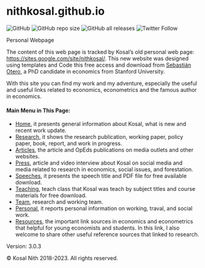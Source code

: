 # nithkosal.github.io
![GitHub](https://img.shields.io/github/license/nithkosal/nithkosal.github.io?style=flat-square)
![GitHub repo size](https://img.shields.io/github/repo-size/nithkosal/nithkosal.github.io?style=flat-square)
![GitHub all releases](https://img.shields.io/github/downloads/kosalnith/kosalnith.github.io/total?logo=GitHub&style=flat-square)
![Twitter Follow](https://img.shields.io/twitter/follow/kosalnith?color=%231DA1F2&logo=Twitter&style=flat-square)

Personal Webpage

The content of this web page is tracked by Kosal’s old personal web page: https://sites.google.com/site/nithkosal/. This new website was designed using templates and 
Code this free access and download from [Sebastián Otero](https://github.com/sebotero/sebotero.github.io), a PhD candidate in economics from Stanford University. 

With this site you can find my work and my adventure, especially the useful and useful links related to economics, econometrics and the famous author in economics.

#### Main Menu in This Page:
- [Home](https://nithkosal.github.io), it presents general information about Kosal, what is new and recent work update. 
- [Research](https://nithkosal.github.io/research.html), it shows the research publication, working paper, policy paper, book, report, and work in progress.  
- [Articles](https://nithkosal.github.io/articles.html), the article and OpEds publications on media outlets and other websites. 
- [Press](https://nithkosal.github.io/press.html), article and video interview about Kosal on social media and media related to research in economics, social issues, and forestation. 
- [Speeches](https://nithkosal.github.io/speeches.html), it presents the speech title and PDF file for free available download. 
- [Teaching](https://nithkosal.github.io/teaching.html), teach class that Kosal was teach by subject titles and course materials for free download. 
- [Team](https://nithkosal.github.io/team.html), research and working team.
- [Personal](https://nithkosal.github.io/personal.html), it reports personal information on working, traval, and social work. 
- [Resources](https://nithkosal.github.io/resources.html), the important link sources in economics and econometrics that helpful for young economists and students. In this link, I also welcome to share other useful reference sources that linked to research.    


Version: 3.0.3

© Kosal Nith 2018-2023. All rights reserved.

